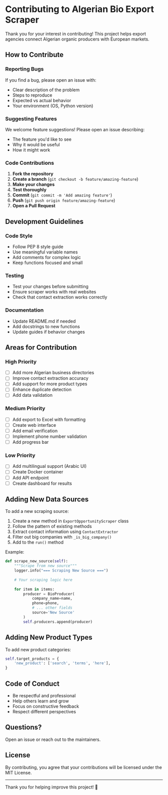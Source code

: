 # Contributing to Algerian Bio Export Scraper

Thank you for your interest in contributing! This project helps export agencies connect Algerian organic producers with European markets.

## How to Contribute

### Reporting Bugs

If you find a bug, please open an issue with:
- Clear description of the problem
- Steps to reproduce
- Expected vs actual behavior
- Your environment (OS, Python version)

### Suggesting Features

We welcome feature suggestions! Please open an issue describing:
- The feature you'd like to see
- Why it would be useful
- How it might work

### Code Contributions

1. **Fork the repository**
2. **Create a branch** (`git checkout -b feature/amazing-feature`)
3. **Make your changes**
4. **Test thoroughly**
5. **Commit** (`git commit -m 'Add amazing feature'`)
6. **Push** (`git push origin feature/amazing-feature`)
7. **Open a Pull Request**

## Development Guidelines

### Code Style

- Follow PEP 8 style guide
- Use meaningful variable names
- Add comments for complex logic
- Keep functions focused and small

### Testing

- Test your changes before submitting
- Ensure scraper works with real websites
- Check that contact extraction works correctly

### Documentation

- Update README.md if needed
- Add docstrings to new functions
- Update guides if behavior changes

## Areas for Contribution

### High Priority

- [ ] Add more Algerian business directories
- [ ] Improve contact extraction accuracy
- [ ] Add support for more product types
- [ ] Enhance duplicate detection
- [ ] Add data validation

### Medium Priority

- [ ] Add export to Excel with formatting
- [ ] Create web interface
- [ ] Add email verification
- [ ] Implement phone number validation
- [ ] Add progress bar

### Low Priority

- [ ] Add multilingual support (Arabic UI)
- [ ] Create Docker container
- [ ] Add API endpoint
- [ ] Create dashboard for results

## Adding New Data Sources

To add a new scraping source:

1. Create a new method in `ExportOpportunityScraper` class
2. Follow the pattern of existing methods
3. Extract contact information using `ContactExtractor`
4. Filter out big companies with `_is_big_company()`
5. Add to the `run()` method

Example:

```python
def scrape_new_source(self):
    """Scrape from new source"""
    logger.info("=== Scraping New Source ===")
    
    # Your scraping logic here
    
    for item in items:
        producer = BioProducer(
            company_name=name,
            phone=phone,
            # ... other fields
            source='New Source'
        )
        self.producers.append(producer)
```

## Adding New Product Types

To add new product categories:

```python
self.target_products = {
    'new_product': ['search', 'terms', 'here'],
}
```

## Code of Conduct

- Be respectful and professional
- Help others learn and grow
- Focus on constructive feedback
- Respect different perspectives

## Questions?

Open an issue or reach out to the maintainers.

## License

By contributing, you agree that your contributions will be licensed under the MIT License.

---

Thank you for helping improve this project! 🙏
